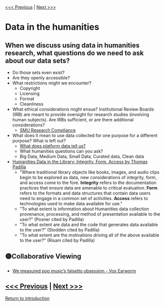[<<< Previous](dhdata.md) | [Next >>>](viz.md)  

# Data in the humanities 

## When we discuss using data in humanities research, what questions do we need to ask about our data sets?
* Do those sets even exist? 
* Are they openly accessible? 
* What restrictions might we encounter? 
    * Copyright
    * Licensing
    * Format
    * Cleanliness
* What ethical considerations might ensue? Institutional Review Boards (IRB) are meant to provide oversight for research studies (involving human subjects). Are IRBs sufficient, or are there additional considerations?
    * [SMU Research Compliance](https://www.smu.edu/Research/ResearchServices/ResearchCompliance)
* What does it mean to use data collected for one purpose for a different purpose? What is left out? 
    * [What does platform data tell us?](https://points.datasociety.net/how-not-to-know-ourselves-5227c185569 )
    * What humanities questions can you ask? 
    * Big Data, Medium Data, Small Data, Curated data, Clean data
* [Humanities Data in the Library: Integrity, Form, Access by Thomas Padilla](http://www.dlib.org/dlib/march16/padilla/03padilla.html)
    * "Where traditional library objects like books, images, and audio clips begin to be explored as data, new considerations of integrity, form, and access come to the fore. **Integrity** refers to the documentation practices that ensure data are amenable to critical evaluation. **Form** refers to the formats and data structures that contain data users need to engage in a common set of activities. **Access** refers to technologies used to make data available for use."
    * "To what extent is information about Humanities data collection provenance, processing, and method of presentation available to the user?" (Posner cited by Padilla) 
    * "To what extent are data and the code that generates data available to the user?" (Stodden cited by Padilla)
    * "To what extent are the motivations driving all of the above available to the user?" (Risam cited by Padilla)

## :yellow_circle:Collaborative Viewing
* [We measured pop music’s falsetto obsession - Vox Earworm](https://youtu.be/qJT2h5uGAC0)


[<<< Previous](dhdata.md) | [Next >>>](viz.md)  
-----
[Return to introduction](https://github.com/SouthernMethodistUniversity/data)
